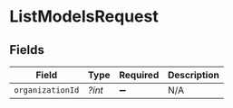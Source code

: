 # ListModelsRequest


## Fields

| Field              | Type               | Required           | Description        |
| ------------------ | ------------------ | ------------------ | ------------------ |
| `organizationId`   | *?int*             | :heavy_minus_sign: | N/A                |